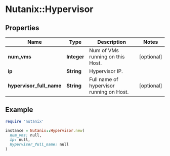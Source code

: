 # Nutanix::Hypervisor

## Properties

| Name | Type | Description | Notes |
| ---- | ---- | ----------- | ----- |
| **num_vms** | **Integer** | Num of VMs running on this Host. | [optional] |
| **ip** | **String** | Hypervisor IP. |  |
| **hypervisor_full_name** | **String** | Full name of hypervisor running on Host. | [optional] |

## Example

```ruby
require 'nutanix'

instance = Nutanix::Hypervisor.new(
  num_vms: null,
  ip: null,
  hypervisor_full_name: null
)
```

